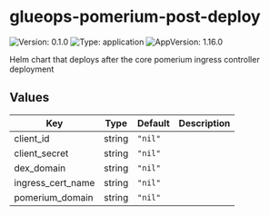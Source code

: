 # glueops-pomerium-post-deploy

![Version: 0.1.0](https://img.shields.io/badge/Version-0.1.0-informational?style=flat-square) ![Type: application](https://img.shields.io/badge/Type-application-informational?style=flat-square) ![AppVersion: 1.16.0](https://img.shields.io/badge/AppVersion-1.16.0-informational?style=flat-square)

Helm chart that deploys after the core pomerium ingress controller deployment

## Values

| Key | Type | Default | Description |
|-----|------|---------|-------------|
| client_id | string | `"nil"` |  |
| client_secret | string | `"nil"` |  |
| dex_domain | string | `"nil"` |  |
| ingress_cert_name | string | `"nil"` |  |
| pomerium_domain | string | `"nil"` |  |
